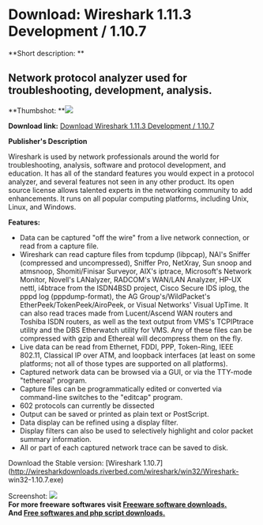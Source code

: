 # Download: Wireshark 1.11.3 Development / 1.10.7

**Short description: **

## Network protocol analyzer used for troubleshooting, development, analysis.

  
**Thumbshot: **![](http://www.freewarefiles.com/screenshot/ethereal_md.gif)   
  
**Download link:** [Download Wireshark 1.11.3 Development / 1.10.7](http://freesoftwares.boysofts.com/Wireshark_program_14815.html)  
  

**Publisher's Description**  
  

Wireshark is used by network professionals around the world for
troubleshooting, analysis, software and protocol development, and education.
It has all of the standard features you would expect in a protocol analyzer,
and several features not seen in any other product. Its open source license
allows talented experts in the networking community to add enhancements. It
runs on all popular computing platforms, including Unix, Linux, and Windows.

**Features:**

  * Data can be captured "off the wire" from a live network connection, or read from a capture file. 
  * Wireshark can read capture files from tcpdump (libpcap), NAI's Sniffer (compressed and uncompressed), Sniffer Pro, NetXray, Sun snoop and atmsnoop, Shomiti/Finisar Surveyor, AIX's iptrace, Microsoft's Network Monitor, Novell's LANalyzer, RADCOM's WAN/LAN Analyzer, HP-UX nettl, i4btrace from the ISDN4BSD project, Cisco Secure IDS iplog, the pppd log (pppdump-format), the AG Group's/WildPacket's EtherPeek/TokenPeek/AiroPeek, or Visual Networks' Visual UpTime. It can also read traces made from Lucent/Ascend WAN routers and Toshiba ISDN routers, as well as the text output from VMS's TCPIPtrace utility and the DBS Etherwatch utility for VMS. Any of these files can be compressed with gzip and Ethereal will decompress them on the fly. 
  * Live data can be read from Ethernet, FDDI, PPP, Token-Ring, IEEE 802.11, Classical IP over ATM, and loopback interfaces (at least on some platforms; not all of those types are supported on all platforms). 
  * Captured network data can be browsed via a GUI, or via the TTY-mode "tethereal" program. 
  * Capture files can be programmatically edited or converted via command-line switches to the "editcap" program. 
  * 602 protocols can currently be dissected 
  * Output can be saved or printed as plain text or PostScript. 
  * Data display can be refined using a display filter. 
  * Display filters can also be used to selectively highlight and color packet summary information. 
  * All or part of each captured network trace can be saved to disk. 

Download the Stable version: [Wireshark
1.10.7](http://wiresharkdownloads.riverbed.com/wireshark/win32/Wireshark-
win32-1.10.7.exe)

  
  
Screenshot: ![](http://www.freewarefiles.com/screenshot/ethereal.gif)  
**For more freeware softwares visit [Freeware software downloads.](http://freesoftwares.boysofts.com/)**   
**And [Free softwares and php script downloads.](http://www.boysofts.com/)**

